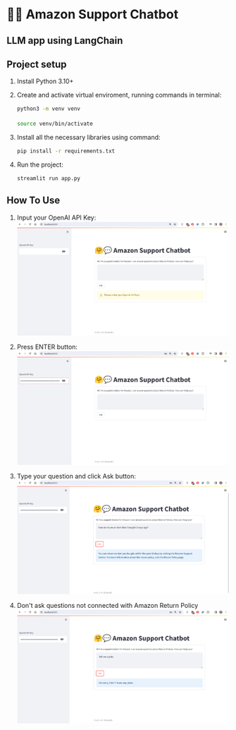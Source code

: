 # 🤗💬 Amazon Support Chatbot

## LLM app using LangChain

## Project setup

1. Install Python 3.10+ 

2. Create and activate virtual enviroment, running commands in terminal:

   ```bash
   python3 -m venv venv

   source venv/bin/activate
   ```

3. Install all the necessary libraries using command:
  
   ```bash
   pip install -r requirements.txt
   ```

4. Run the project:

   ```bash
   streamlit run app.py
   ```

## How To Use

1. Input your OpenAI API Key:
![](images/Screenshot_1.png)

2. Press ENTER button:
![](images/Screenshot_2.png)

3. Type your question and click Ask button:
![](images/Screenshot_3.png)

4. Don't ask questions not connected with Amazon Return Policy
![](images/Screenshot_4.png)